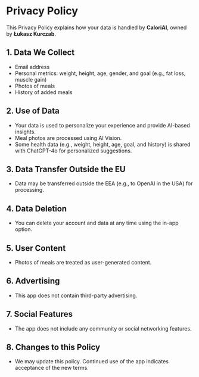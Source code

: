 # Privacy Policy

This Privacy Policy explains how your data is handled by **CaloriAI**, owned by **Łukasz Kurczab**.

## 1. Data We Collect
- Email address
- Personal metrics: weight, height, age, gender, and goal (e.g., fat loss, muscle gain)
- Photos of meals
- History of added meals

## 2. Use of Data
- Your data is used to personalize your experience and provide AI-based insights.
- Meal photos are processed using AI Vision.
- Some health data (e.g., weight, height, age, goal, and history) is shared with ChatGPT-4o for personalized suggestions.

## 3. Data Transfer Outside the EU
- Data may be transferred outside the EEA (e.g., to OpenAI in the USA) for processing.

## 4. Data Deletion
- You can delete your account and data at any time using the in-app option.

## 5. User Content
- Photos of meals are treated as user-generated content.

## 6. Advertising
- This app does not contain third-party advertising.

## 7. Social Features
- The app does not include any community or social networking features.

## 8. Changes to this Policy
- We may update this policy. Continued use of the app indicates acceptance of the new terms.
